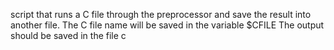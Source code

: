 script that runs a C file through the preprocessor and save the result into another file.
	The C file name will be saved in the variable $CFILE
	The output should be saved in the file c




